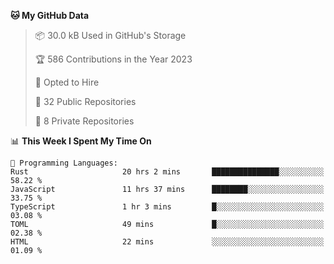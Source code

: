 <!--START_SECTION:waka-->
**🐱 My GitHub Data** 

> 📦 30.0 kB Used in GitHub's Storage 
 > 
> 🏆 586 Contributions in the Year 2023
 > 
> 💼 Opted to Hire
 > 
> 📜 32 Public Repositories 
 > 
> 🔑 8 Private Repositories 
 > 
📊 **This Week I Spent My Time On** 

```text
💬 Programming Languages: 
Rust                     20 hrs 2 mins       ███████████████░░░░░░░░░░   58.22 % 
JavaScript               11 hrs 37 mins      ████████░░░░░░░░░░░░░░░░░   33.75 % 
TypeScript               1 hr 3 mins         █░░░░░░░░░░░░░░░░░░░░░░░░   03.08 % 
TOML                     49 mins             █░░░░░░░░░░░░░░░░░░░░░░░░   02.38 % 
HTML                     22 mins             ░░░░░░░░░░░░░░░░░░░░░░░░░   01.09 % 
```


<!--END_SECTION:waka-->
